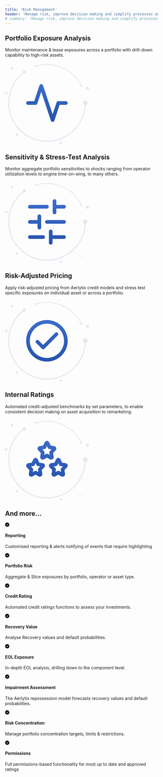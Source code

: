 ```yaml
---
title: 'Risk Management'
header: 'Manage risk, improve decision making and simplify processes and controls'
# summary: 'Manage risk, improve decision making and simplify processes and controls.'
---
```


<!-- Start marketing section -->
<article class="section__product section__spacing-3">
  <div class="container">
  <div class="row gx-lg-5 featurette">
    <div class="col-md-7">
      <h2 class="h1">Portfolio Exposure Analysis</h2>
      <p class="display-7">Monitor maintenance & lease exposures across a portfolio with drill-down capability to high-risk assets.</p>
    </div>
    <div class="card col-md-5">
      <svg width="277" height="272" viewBox="0 0 277 272" fill="none" xmlns="http://www.w3.org/2000/svg">
<g clip-path="url(#clip0_372_2425)">
<path d="M200.5 136H175.5L156.75 192.25L119.25 79.75L100.5 136H75.5" stroke="url(#paint0_linear_372_2425)" stroke-width="12" stroke-linecap="round" stroke-linejoin="round"/>
</g>
<path fill-rule="evenodd" clip-rule="evenodd" d="M26.13 22.071C26.13 19.8221 24.3106 18 22.065 18C19.8211 18 18 19.8221 18 22.071C18 24.32 19.8211 26.142 22.065 26.142C24.3106 26.142 26.13 24.32 26.13 22.071Z" fill="#E5E7F1"/>
<path fill-rule="evenodd" clip-rule="evenodd" d="M7.95607 102.496C7.95607 100.296 6.17423 98.5122 3.97804 98.5122C1.78185 98.5122 0 100.296 0 102.496C0 104.696 1.78185 106.48 3.97804 106.48C6.17423 106.48 7.95607 104.696 7.95607 102.496Z" fill="#E5E7F1"/>
<path fill-rule="evenodd" clip-rule="evenodd" d="M187.394 267.033C187.394 264.832 185.612 263.049 183.416 263.049C181.22 263.049 179.438 264.832 179.438 267.033C179.438 269.232 181.22 271.015 183.416 271.015C185.612 271.015 187.394 269.232 187.394 267.033Z" fill="#E5E7F1"/>
<path fill-rule="evenodd" clip-rule="evenodd" d="M138.225 263.784C104.048 263.784 71.9183 250.456 47.7517 226.253C23.5868 202.051 10.2783 169.874 10.2783 135.648C10.2783 114.981 15.039 95.2519 24.4325 77.0085C33.3912 59.6053 46.4558 44.2367 62.2145 32.5638C62.9715 32.0022 64.0423 32.1625 64.6033 32.9217C65.1626 33.6813 65.004 34.7523 64.2452 35.3141C48.906 46.6768 36.1893 61.6365 27.4676 78.576C18.3282 96.3299 13.6937 115.532 13.6937 135.648C13.6937 168.96 26.6474 200.278 50.1678 223.835C73.6882 247.39 104.962 260.363 138.225 260.363C171.489 260.363 202.76 247.39 226.281 223.835C249.803 200.278 262.755 168.96 262.755 135.648C262.755 134.703 263.52 133.937 264.463 133.937C265.406 133.937 266.172 134.703 266.172 135.648C266.172 169.874 252.862 202.051 228.697 226.253C204.53 250.456 172.401 263.784 138.225 263.784Z" fill="#E5E7F1"/>
<path fill-rule="evenodd" clip-rule="evenodd" d="M271.935 135.648C271.935 131.515 268.59 128.165 264.463 128.165C260.337 128.165 256.992 131.515 256.992 135.648C256.992 139.78 260.337 143.131 264.463 143.131C268.59 143.131 271.935 139.78 271.935 135.648Z" fill="#E5E7F1"/>
<path fill-rule="evenodd" clip-rule="evenodd" d="M68.5131 33.9386C68.5131 31.0165 66.1464 28.6475 63.229 28.6475C60.3115 28.6475 57.9465 31.0165 57.9465 33.9386C57.9465 36.8607 60.3115 39.2297 63.229 39.2297C66.1464 39.2297 68.5131 36.8607 68.5131 33.9386Z" fill="#E5E7F1"/>
<path fill-rule="evenodd" clip-rule="evenodd" d="M42.893 239.952C42.893 237.77 41.1265 236 38.9473 236C36.7665 236 35 237.77 35 239.952C35 242.136 36.7665 243.905 38.9473 243.905C41.1265 243.905 42.893 242.136 42.893 239.952Z" fill="#E5E7F1"/>
<path fill-rule="evenodd" clip-rule="evenodd" d="M251.405 80.8065C250.955 80.8065 250.524 80.5574 250.311 80.1269C240.118 59.5273 224.459 42.1241 205.03 29.7992C185.068 17.1365 161.967 10.4435 138.225 10.4435C125.701 10.4435 113.34 12.292 101.483 15.9373C100.839 16.1337 100.157 15.7728 99.9587 15.128C99.7609 14.4827 100.124 13.7993 100.767 13.6012C112.856 9.88472 125.459 8 138.225 8C162.431 8 185.984 14.8241 206.336 27.7348C226.142 40.2995 242.106 58.0411 252.497 79.042C252.797 79.6465 252.55 80.3796 251.946 80.6793C251.772 80.7657 251.586 80.8065 251.405 80.8065Z" fill="#E5E7F1"/>
<path fill-rule="evenodd" clip-rule="evenodd" d="M104.384 14.7694C104.384 12.9679 102.924 11.5073 101.125 11.5073C99.3263 11.5073 97.8684 12.9679 97.8684 14.7694C97.8684 16.571 99.3263 18.0314 101.125 18.0314C102.924 18.0314 104.384 16.571 104.384 14.7694Z" fill="#E5E7F1"/>
<path fill-rule="evenodd" clip-rule="evenodd" d="M254.661 79.5842C254.661 77.7826 253.203 76.3223 251.404 76.3223C249.605 76.3223 248.147 77.7826 248.147 79.5842C248.147 81.3857 249.605 82.8461 251.404 82.8461C253.203 82.8461 254.661 81.3857 254.661 79.5842Z" fill="#E5E7F1"/>
<path fill-rule="evenodd" clip-rule="evenodd" d="M276.661 87.8386C276.661 85.1661 274.499 83 271.831 83C269.162 83 267 85.1661 267 87.8386C267 90.5111 269.162 92.6763 271.831 92.6763C274.499 92.6763 276.661 90.5111 276.661 87.8386Z" fill="#E5E7F1"/>
<path fill-rule="evenodd" clip-rule="evenodd" d="M255.329 251.167C255.329 249.97 254.361 249 253.164 249C251.969 249 251 249.97 251 251.167C251 252.364 251.969 253.336 253.164 253.336C254.361 253.336 255.329 252.364 255.329 251.167Z" fill="#E5E7F1"/>
<path fill-rule="evenodd" clip-rule="evenodd" d="M179.329 2.16699C179.329 0.969938 178.361 0 177.164 0C175.969 0 175 0.969938 175 2.16699C175 3.36405 175.969 4.33568 177.164 4.33568C178.361 4.33568 179.329 3.36405 179.329 2.16699Z" fill="#E5E7F1"/>
<defs>
<linearGradient id="paint0_linear_372_2425" x1="138" y1="79.75" x2="138" y2="192.25" gradientUnits="userSpaceOnUse">
<stop stop-color="#3B6BCA"/>
<stop offset="1" stop-color="#2654AF"/>
</linearGradient>
<clipPath id="clip0_372_2425">
<rect width="150" height="150" fill="white" transform="translate(63 61)"/>
</clipPath>
</defs>
</svg>
    </div>
  </div>
  </div>
</article>

<article class="section__product section__spacing-3">
  <div class="container">
  <div class="row gx-lg-5 featurette">
    <div class="col-md-7 order-md-2">
      <h2 class="h1">Sensitivity & Stress-Test Analysis</h2>
      <p class="display-7">Monitor aggregate portfolio sensitivities to shocks ranging from operator utilization levels to engine time-on-wing, to many others.</p>
    </div>
    <div class="card col-md-5 order-md-1">
    <svg width="277" height="272" viewBox="0 0 277 272" fill="none" xmlns="http://www.w3.org/2000/svg">
<path fill-rule="evenodd" clip-rule="evenodd" d="M26.13 22.071C26.13 19.8221 24.3106 18 22.065 18C19.8211 18 18 19.8221 18 22.071C18 24.32 19.8211 26.142 22.065 26.142C24.3106 26.142 26.13 24.32 26.13 22.071Z" fill="#E5E7F1"/>
<path fill-rule="evenodd" clip-rule="evenodd" d="M7.95607 102.496C7.95607 100.296 6.17423 98.5122 3.97804 98.5122C1.78185 98.5122 0 100.296 0 102.496C0 104.696 1.78185 106.48 3.97804 106.48C6.17423 106.48 7.95607 104.696 7.95607 102.496Z" fill="#E5E7F1"/>
<path fill-rule="evenodd" clip-rule="evenodd" d="M187.394 267.033C187.394 264.832 185.612 263.049 183.416 263.049C181.22 263.049 179.438 264.832 179.438 267.033C179.438 269.232 181.22 271.015 183.416 271.015C185.612 271.015 187.394 269.232 187.394 267.033Z" fill="#E5E7F1"/>
<path fill-rule="evenodd" clip-rule="evenodd" d="M138.225 263.784C104.048 263.784 71.9183 250.456 47.7517 226.253C23.5868 202.051 10.2783 169.874 10.2783 135.648C10.2783 114.981 15.039 95.2519 24.4325 77.0085C33.3912 59.6053 46.4558 44.2367 62.2145 32.5638C62.9715 32.0022 64.0423 32.1625 64.6033 32.9217C65.1626 33.6813 65.004 34.7523 64.2452 35.3141C48.906 46.6768 36.1893 61.6365 27.4676 78.576C18.3282 96.3299 13.6937 115.532 13.6937 135.648C13.6937 168.96 26.6474 200.278 50.1678 223.835C73.6882 247.39 104.962 260.363 138.225 260.363C171.489 260.363 202.76 247.39 226.281 223.835C249.803 200.278 262.755 168.96 262.755 135.648C262.755 134.703 263.52 133.937 264.463 133.937C265.406 133.937 266.172 134.703 266.172 135.648C266.172 169.874 252.862 202.051 228.697 226.253C204.53 250.456 172.401 263.784 138.225 263.784Z" fill="#E5E7F1"/>
<path fill-rule="evenodd" clip-rule="evenodd" d="M271.935 135.648C271.935 131.515 268.59 128.165 264.463 128.165C260.337 128.165 256.992 131.515 256.992 135.648C256.992 139.78 260.337 143.131 264.463 143.131C268.59 143.131 271.935 139.78 271.935 135.648Z" fill="#E5E7F1"/>
<path fill-rule="evenodd" clip-rule="evenodd" d="M68.5131 33.9386C68.5131 31.0165 66.1464 28.6475 63.229 28.6475C60.3115 28.6475 57.9465 31.0165 57.9465 33.9386C57.9465 36.8607 60.3115 39.2297 63.229 39.2297C66.1464 39.2297 68.5131 36.8607 68.5131 33.9386Z" fill="#E5E7F1"/>
<path fill-rule="evenodd" clip-rule="evenodd" d="M42.893 239.952C42.893 237.77 41.1265 236 38.9473 236C36.7665 236 35 237.77 35 239.952C35 242.136 36.7665 243.905 38.9473 243.905C41.1265 243.905 42.893 242.136 42.893 239.952Z" fill="#E5E7F1"/>
<path fill-rule="evenodd" clip-rule="evenodd" d="M251.405 80.8065C250.955 80.8065 250.524 80.5574 250.311 80.1269C240.118 59.5273 224.459 42.1241 205.03 29.7992C185.068 17.1365 161.967 10.4435 138.225 10.4435C125.701 10.4435 113.34 12.292 101.483 15.9373C100.839 16.1337 100.157 15.7728 99.9587 15.128C99.7609 14.4827 100.124 13.7993 100.767 13.6012C112.856 9.88472 125.459 8 138.225 8C162.431 8 185.984 14.8241 206.336 27.7348C226.142 40.2995 242.106 58.0411 252.497 79.042C252.797 79.6465 252.55 80.3796 251.946 80.6793C251.772 80.7657 251.586 80.8065 251.405 80.8065Z" fill="#E5E7F1"/>
<path fill-rule="evenodd" clip-rule="evenodd" d="M104.384 14.7694C104.384 12.9679 102.924 11.5073 101.125 11.5073C99.3263 11.5073 97.8684 12.9679 97.8684 14.7694C97.8684 16.571 99.3263 18.0314 101.125 18.0314C102.924 18.0314 104.384 16.571 104.384 14.7694Z" fill="#E5E7F1"/>
<path fill-rule="evenodd" clip-rule="evenodd" d="M254.661 79.5842C254.661 77.7826 253.203 76.3223 251.404 76.3223C249.605 76.3223 248.147 77.7826 248.147 79.5842C248.147 81.3857 249.605 82.8461 251.404 82.8461C253.203 82.8461 254.661 81.3857 254.661 79.5842Z" fill="#E5E7F1"/>
<path fill-rule="evenodd" clip-rule="evenodd" d="M276.661 87.8386C276.661 85.1661 274.499 83 271.831 83C269.162 83 267 85.1661 267 87.8386C267 90.5111 269.162 92.6763 271.831 92.6763C274.499 92.6763 276.661 90.5111 276.661 87.8386Z" fill="#E5E7F1"/>
<path fill-rule="evenodd" clip-rule="evenodd" d="M255.329 251.167C255.329 249.97 254.361 249 253.164 249C251.969 249 251 249.97 251 251.167C251 252.364 251.969 253.336 253.164 253.336C254.361 253.336 255.329 252.364 255.329 251.167Z" fill="#E5E7F1"/>
<path fill-rule="evenodd" clip-rule="evenodd" d="M179.329 2.16699C179.329 0.969938 178.361 0 177.164 0C175.969 0 175 0.969938 175 2.16699C175 3.36405 175.969 4.33568 177.164 4.33568C178.361 4.33568 179.329 3.36405 179.329 2.16699Z" fill="#E5E7F1"/>
<g clip-path="url(#clip0_372_2434)">
<path d="M194.25 192C197.564 192 200.25 189.314 200.25 186C200.25 182.686 197.564 180 194.25 180L194.25 192ZM150.5 180C147.186 180 144.5 182.686 144.5 186C144.5 189.314 147.186 192 150.5 192L150.5 180ZM125.5 192C128.814 192 131.5 189.314 131.5 186C131.5 182.686 128.814 180 125.5 180L125.5 192ZM81.75 180C78.4363 180 75.75 182.686 75.75 186C75.75 189.314 78.4363 192 81.75 192L81.75 180ZM194.25 142C197.564 142 200.25 139.314 200.25 136C200.25 132.686 197.564 130 194.25 130L194.25 142ZM138 130C134.686 130 132 132.686 132 136C132 139.314 134.686 142 138 142L138 130ZM113 142C116.314 142 119 139.314 119 136C119 132.686 116.314 130 113 130L113 142ZM81.75 130C78.4363 130 75.75 132.686 75.75 136C75.75 139.314 78.4363 142 81.75 142L81.75 130ZM194.25 92C197.564 92 200.25 89.3137 200.25 86C200.25 82.6863 197.564 80 194.25 80L194.25 92ZM163 80C159.686 80 157 82.6863 157 86C157 89.3137 159.686 92 163 92L163 80ZM138 92C141.314 92 144 89.3137 144 86C144 82.6863 141.314 80 138 80L138 92ZM81.75 80C78.4363 80 75.75 82.6863 75.75 86C75.75 89.3137 78.4363 92 81.75 92L81.75 80ZM144.5 204.75C144.5 208.064 147.186 210.75 150.5 210.75C153.814 210.75 156.5 208.064 156.5 204.75L144.5 204.75ZM156.5 167.25C156.5 163.936 153.814 161.25 150.5 161.25C147.186 161.25 144.5 163.936 144.5 167.25L156.5 167.25ZM107 154.75C107 158.064 109.686 160.75 113 160.75C116.314 160.75 119 158.064 119 154.75L107 154.75ZM119 117.25C119 113.936 116.314 111.25 113 111.25C109.686 111.25 107 113.936 107 117.25L119 117.25ZM157 104.75C157 108.064 159.686 110.75 163 110.75C166.314 110.75 169 108.064 169 104.75L157 104.75ZM169 67.25C169 63.9363 166.314 61.25 163 61.25C159.686 61.25 157 63.9363 157 67.25L169 67.25ZM194.25 180L150.5 180L150.5 192L194.25 192L194.25 180ZM125.5 180L81.75 180L81.75 192L125.5 192L125.5 180ZM194.25 130L138 130L138 142L194.25 142L194.25 130ZM113 130L81.75 130L81.75 142L113 142L113 130ZM194.25 80L163 80L163 92L194.25 92L194.25 80ZM138 80L81.75 80L81.75 92L138 92L138 80ZM156.5 204.75L156.5 167.25L144.5 167.25L144.5 204.75L156.5 204.75ZM119 154.75L119 117.25L107 117.25L107 154.75L119 154.75ZM169 104.75L169 67.25L157 67.25L157 104.75L169 104.75Z" fill="url(#paint0_linear_372_2434)"/>
</g>
<defs>
<linearGradient id="paint0_linear_372_2434" x1="138" y1="67.25" x2="138" y2="204.75" gradientUnits="userSpaceOnUse">
<stop stop-color="#3B6BCA"/>
<stop offset="1" stop-color="#2654AF"/>
</linearGradient>
<clipPath id="clip0_372_2434">
<rect width="150" height="150" fill="white" transform="translate(63 211) rotate(-90)"/>
</clipPath>
</defs>
</svg>
    </div>
  </div>
  </div>
</article>

<article class="section__product section__spacing-3">
<div class="container">
  <div class="row gx-lg-5 featurette">
    <div class="col-md-7">
      <h2 class="h1">Risk-Adjusted Pricing</h2>
      <p class="display-7">Apply risk-adjusted pricing from Aerlytix credit models and stress test specific exposures on individual asset or across a portfolio.</p>
    </div>
    <div class="card col-md-5">
    <svg width="277" height="272" viewBox="0 0 277 272" fill="none" xmlns="http://www.w3.org/2000/svg">
<path d="M110.993 134.882C108.649 132.539 104.851 132.539 102.507 134.882C100.164 137.226 100.164 141.024 102.507 143.368L110.993 134.882ZM125.5 157.875L121.257 162.118C123.601 164.461 127.399 164.461 129.743 162.118L125.5 157.875ZM173.493 118.368C175.836 116.024 175.836 112.226 173.493 109.882C171.149 107.539 167.351 107.539 165.007 109.882L173.493 118.368ZM102.507 143.368L121.257 162.118L129.743 153.632L110.993 134.882L102.507 143.368ZM129.743 162.118L173.493 118.368L165.007 109.882L121.257 153.632L129.743 162.118ZM138 204.5C175.831 204.5 206.5 173.831 206.5 136H194.5C194.5 167.204 169.204 192.5 138 192.5V204.5ZM206.5 136C206.5 98.1685 175.831 67.5 138 67.5V79.5C169.204 79.5 194.5 104.796 194.5 136H206.5ZM138 67.5C100.168 67.5 69.5 98.1685 69.5 136H81.5C81.5 104.796 106.796 79.5 138 79.5V67.5ZM69.5 136C69.5 173.831 100.168 204.5 138 204.5V192.5C106.796 192.5 81.5 167.204 81.5 136H69.5Z" fill="url(#paint0_linear_372_2437)"/>
<path fill-rule="evenodd" clip-rule="evenodd" d="M26.13 22.071C26.13 19.8221 24.3106 18 22.065 18C19.8211 18 18 19.8221 18 22.071C18 24.32 19.8211 26.142 22.065 26.142C24.3106 26.142 26.13 24.32 26.13 22.071Z" fill="#E5E7F1"/>
<path fill-rule="evenodd" clip-rule="evenodd" d="M7.95607 102.496C7.95607 100.296 6.17423 98.5122 3.97804 98.5122C1.78185 98.5122 0 100.296 0 102.496C0 104.696 1.78185 106.48 3.97804 106.48C6.17423 106.48 7.95607 104.696 7.95607 102.496Z" fill="#E5E7F1"/>
<path fill-rule="evenodd" clip-rule="evenodd" d="M187.394 267.033C187.394 264.832 185.612 263.049 183.416 263.049C181.22 263.049 179.438 264.832 179.438 267.033C179.438 269.232 181.22 271.015 183.416 271.015C185.612 271.015 187.394 269.232 187.394 267.033Z" fill="#E5E7F1"/>
<path fill-rule="evenodd" clip-rule="evenodd" d="M138.225 263.784C104.048 263.784 71.9183 250.456 47.7517 226.253C23.5868 202.051 10.2783 169.874 10.2783 135.648C10.2783 114.981 15.039 95.2519 24.4325 77.0085C33.3912 59.6053 46.4558 44.2367 62.2145 32.5638C62.9715 32.0022 64.0423 32.1625 64.6033 32.9217C65.1626 33.6813 65.004 34.7523 64.2452 35.3141C48.906 46.6768 36.1893 61.6365 27.4676 78.576C18.3282 96.3299 13.6937 115.532 13.6937 135.648C13.6937 168.96 26.6474 200.278 50.1678 223.835C73.6882 247.39 104.962 260.363 138.225 260.363C171.489 260.363 202.76 247.39 226.281 223.835C249.803 200.278 262.755 168.96 262.755 135.648C262.755 134.703 263.52 133.937 264.463 133.937C265.406 133.937 266.172 134.703 266.172 135.648C266.172 169.874 252.862 202.051 228.697 226.253C204.53 250.456 172.401 263.784 138.225 263.784Z" fill="#E5E7F1"/>
<path fill-rule="evenodd" clip-rule="evenodd" d="M271.935 135.648C271.935 131.515 268.59 128.165 264.463 128.165C260.337 128.165 256.992 131.515 256.992 135.648C256.992 139.78 260.337 143.131 264.463 143.131C268.59 143.131 271.935 139.78 271.935 135.648Z" fill="#E5E7F1"/>
<path fill-rule="evenodd" clip-rule="evenodd" d="M68.5131 33.9386C68.5131 31.0165 66.1464 28.6475 63.229 28.6475C60.3115 28.6475 57.9465 31.0165 57.9465 33.9386C57.9465 36.8607 60.3115 39.2297 63.229 39.2297C66.1464 39.2297 68.5131 36.8607 68.5131 33.9386Z" fill="#E5E7F1"/>
<path fill-rule="evenodd" clip-rule="evenodd" d="M42.893 239.952C42.893 237.77 41.1265 236 38.9473 236C36.7665 236 35 237.77 35 239.952C35 242.136 36.7665 243.905 38.9473 243.905C41.1265 243.905 42.893 242.136 42.893 239.952Z" fill="#E5E7F1"/>
<path fill-rule="evenodd" clip-rule="evenodd" d="M251.405 80.8065C250.955 80.8065 250.524 80.5574 250.311 80.1269C240.118 59.5273 224.459 42.1241 205.03 29.7992C185.068 17.1365 161.967 10.4435 138.225 10.4435C125.701 10.4435 113.34 12.292 101.483 15.9373C100.839 16.1337 100.157 15.7728 99.9587 15.128C99.7609 14.4827 100.124 13.7993 100.767 13.6012C112.856 9.88472 125.459 8 138.225 8C162.431 8 185.984 14.8241 206.336 27.7348C226.142 40.2995 242.106 58.0411 252.497 79.042C252.797 79.6465 252.55 80.3796 251.946 80.6793C251.772 80.7657 251.586 80.8065 251.405 80.8065Z" fill="#E5E7F1"/>
<path fill-rule="evenodd" clip-rule="evenodd" d="M104.384 14.7694C104.384 12.9679 102.924 11.5073 101.125 11.5073C99.3263 11.5073 97.8684 12.9679 97.8684 14.7694C97.8684 16.571 99.3263 18.0314 101.125 18.0314C102.924 18.0314 104.384 16.571 104.384 14.7694Z" fill="#E5E7F1"/>
<path fill-rule="evenodd" clip-rule="evenodd" d="M254.661 79.5842C254.661 77.7826 253.203 76.3223 251.404 76.3223C249.605 76.3223 248.147 77.7826 248.147 79.5842C248.147 81.3857 249.605 82.8461 251.404 82.8461C253.203 82.8461 254.661 81.3857 254.661 79.5842Z" fill="#E5E7F1"/>
<path fill-rule="evenodd" clip-rule="evenodd" d="M276.661 87.8386C276.661 85.1661 274.499 83 271.831 83C269.162 83 267 85.1661 267 87.8386C267 90.5111 269.162 92.6763 271.831 92.6763C274.499 92.6763 276.661 90.5111 276.661 87.8386Z" fill="#E5E7F1"/>
<path fill-rule="evenodd" clip-rule="evenodd" d="M255.329 251.167C255.329 249.97 254.361 249 253.164 249C251.969 249 251 249.97 251 251.167C251 252.364 251.969 253.336 253.164 253.336C254.361 253.336 255.329 252.364 255.329 251.167Z" fill="#E5E7F1"/>
<path fill-rule="evenodd" clip-rule="evenodd" d="M179.329 2.16699C179.329 0.969938 178.361 0 177.164 0C175.969 0 175 0.969938 175 2.16699C175 3.36405 175.969 4.33568 177.164 4.33568C178.361 4.33568 179.329 3.36405 179.329 2.16699Z" fill="#E5E7F1"/>
<defs>
<linearGradient id="paint0_linear_372_2437" x1="138" y1="73.5" x2="138" y2="198.5" gradientUnits="userSpaceOnUse">
<stop stop-color="#3B6BCA"/>
<stop offset="1" stop-color="#2654AF"/>
</linearGradient>
</defs>
</svg>
    </div>
  </div>
</div>
</article>

<article class="section__product section__spacing-3">
  <div class="container">
  <div class="row gx-lg-5 featurette">
    <div class="col-md-7 order-md-2">
      <h2 class="h1">Internal Ratings</h2>
      <p class="display-7">Automated credit-adjusted benchmarks by set parameters, to enable consistent  decision making on asset acquisition to remarketing.</p>
    </div>
    <div class="card col-md-5 order-md-1">
    <svg width="277" height="272" viewBox="0 0 277 272" fill="none" xmlns="http://www.w3.org/2000/svg">
<path fill-rule="evenodd" clip-rule="evenodd" d="M26.13 22.071C26.13 19.8221 24.3106 18 22.065 18C19.8211 18 18 19.8221 18 22.071C18 24.32 19.8211 26.142 22.065 26.142C24.3106 26.142 26.13 24.32 26.13 22.071Z" fill="#E5E7F1"/>
<path fill-rule="evenodd" clip-rule="evenodd" d="M7.95607 102.496C7.95607 100.296 6.17423 98.5122 3.97804 98.5122C1.78185 98.5122 0 100.296 0 102.496C0 104.696 1.78185 106.48 3.97804 106.48C6.17423 106.48 7.95607 104.696 7.95607 102.496Z" fill="#E5E7F1"/>
<path fill-rule="evenodd" clip-rule="evenodd" d="M187.394 267.033C187.394 264.832 185.612 263.049 183.416 263.049C181.22 263.049 179.438 264.832 179.438 267.033C179.438 269.232 181.22 271.015 183.416 271.015C185.612 271.015 187.394 269.232 187.394 267.033Z" fill="#E5E7F1"/>
<path fill-rule="evenodd" clip-rule="evenodd" d="M138.225 263.784C104.048 263.784 71.9183 250.456 47.7517 226.253C23.5868 202.051 10.2783 169.874 10.2783 135.648C10.2783 114.981 15.039 95.2519 24.4325 77.0085C33.3912 59.6053 46.4558 44.2367 62.2145 32.5638C62.9715 32.0022 64.0423 32.1625 64.6033 32.9217C65.1626 33.6813 65.004 34.7523 64.2452 35.3141C48.906 46.6768 36.1893 61.6365 27.4676 78.576C18.3282 96.3299 13.6937 115.532 13.6937 135.648C13.6937 168.96 26.6474 200.278 50.1678 223.835C73.6882 247.39 104.962 260.363 138.225 260.363C171.489 260.363 202.76 247.39 226.281 223.835C249.803 200.278 262.755 168.96 262.755 135.648C262.755 134.703 263.52 133.937 264.463 133.937C265.406 133.937 266.172 134.703 266.172 135.648C266.172 169.874 252.862 202.051 228.697 226.253C204.53 250.456 172.401 263.784 138.225 263.784Z" fill="#E5E7F1"/>
<path fill-rule="evenodd" clip-rule="evenodd" d="M271.935 135.648C271.935 131.515 268.59 128.165 264.463 128.165C260.337 128.165 256.992 131.515 256.992 135.648C256.992 139.78 260.337 143.131 264.463 143.131C268.59 143.131 271.935 139.78 271.935 135.648Z" fill="#E5E7F1"/>
<path fill-rule="evenodd" clip-rule="evenodd" d="M68.5131 33.9386C68.5131 31.0165 66.1464 28.6475 63.229 28.6475C60.3115 28.6475 57.9465 31.0165 57.9465 33.9386C57.9465 36.8607 60.3115 39.2297 63.229 39.2297C66.1464 39.2297 68.5131 36.8607 68.5131 33.9386Z" fill="#E5E7F1"/>
<path fill-rule="evenodd" clip-rule="evenodd" d="M42.893 239.952C42.893 237.77 41.1265 236 38.9473 236C36.7665 236 35 237.77 35 239.952C35 242.136 36.7665 243.905 38.9473 243.905C41.1265 243.905 42.893 242.136 42.893 239.952Z" fill="#E5E7F1"/>
<path fill-rule="evenodd" clip-rule="evenodd" d="M251.405 80.8065C250.955 80.8065 250.524 80.5574 250.311 80.1269C240.118 59.5273 224.459 42.1241 205.03 29.7992C185.068 17.1365 161.967 10.4435 138.225 10.4435C125.701 10.4435 113.34 12.292 101.483 15.9373C100.839 16.1337 100.157 15.7728 99.9587 15.128C99.7609 14.4827 100.124 13.7993 100.767 13.6012C112.856 9.88472 125.459 8 138.225 8C162.431 8 185.984 14.8241 206.336 27.7348C226.142 40.2995 242.106 58.0411 252.497 79.042C252.797 79.6465 252.55 80.3796 251.946 80.6793C251.772 80.7657 251.586 80.8065 251.405 80.8065Z" fill="#E5E7F1"/>
<path fill-rule="evenodd" clip-rule="evenodd" d="M104.384 14.7694C104.384 12.9679 102.924 11.5073 101.125 11.5073C99.3263 11.5073 97.8684 12.9679 97.8684 14.7694C97.8684 16.571 99.3263 18.0314 101.125 18.0314C102.924 18.0314 104.384 16.571 104.384 14.7694Z" fill="#E5E7F1"/>
<path fill-rule="evenodd" clip-rule="evenodd" d="M254.661 79.5842C254.661 77.7826 253.203 76.3223 251.404 76.3223C249.605 76.3223 248.147 77.7826 248.147 79.5842C248.147 81.3857 249.605 82.8461 251.404 82.8461C253.203 82.8461 254.661 81.3857 254.661 79.5842Z" fill="#E5E7F1"/>
<path fill-rule="evenodd" clip-rule="evenodd" d="M276.661 87.8386C276.661 85.1661 274.499 83 271.831 83C269.162 83 267 85.1661 267 87.8386C267 90.5111 269.162 92.6763 271.831 92.6763C274.499 92.6763 276.661 90.5111 276.661 87.8386Z" fill="#E5E7F1"/>
<path fill-rule="evenodd" clip-rule="evenodd" d="M255.329 251.167C255.329 249.97 254.361 249 253.164 249C251.969 249 251 249.97 251 251.167C251 252.364 251.969 253.336 253.164 253.336C254.361 253.336 255.329 252.364 255.329 251.167Z" fill="#E5E7F1"/>
<path fill-rule="evenodd" clip-rule="evenodd" d="M179.329 2.16699C179.329 0.969938 178.361 0 177.164 0C175.969 0 175 0.969938 175 2.16699C175 3.36405 175.969 4.33568 177.164 4.33568C178.361 4.33568 179.329 3.36405 179.329 2.16699Z" fill="#E5E7F1"/>
<path d="M91.9684 151.094L92.8759 157.025C94.8494 156.723 96.5435 155.46 97.3952 153.654L91.9684 151.094ZM98.4622 137.326L93.0355 134.766L93.0355 134.766L98.4622 137.326ZM102.538 137.326L107.964 134.766L107.964 134.766L102.538 137.326ZM109.032 151.094L103.605 153.654C104.456 155.46 106.151 156.723 108.124 157.025L109.032 151.094ZM123.554 153.316L122.646 159.247L122.646 159.247L123.554 153.316ZM124.811 157.374L129.094 161.575L129.095 161.574L124.811 157.374ZM114.304 168.084L110.021 163.882C108.682 165.247 108.074 167.168 108.383 169.054L114.304 168.084ZM116.784 183.214L110.863 184.185L110.863 184.185L116.784 183.214ZM113.486 185.721L110.593 190.978L110.593 190.978L113.486 185.721ZM100.5 178.574L103.393 173.317C101.592 172.326 99.4082 172.326 97.6069 173.317L100.5 178.574ZM87.5137 185.721L90.4065 190.978L90.4068 190.978L87.5137 185.721ZM84.2161 183.214L90.1371 184.185L90.1371 184.185L84.2161 183.214ZM86.6956 168.084L92.6166 169.054C92.9258 167.168 92.3175 165.247 90.9788 163.882L86.6956 168.084ZM76.1894 157.374L71.9054 161.575L71.9062 161.575L76.1894 157.374ZM77.4463 153.316L78.3535 159.247L78.3537 159.247L77.4463 153.316ZM166.968 151.094L167.876 157.025C169.849 156.723 171.543 155.46 172.395 153.654L166.968 151.094ZM173.463 137.326L178.889 139.885L178.89 139.884L173.463 137.326ZM177.537 137.326L172.11 139.884L172.111 139.885L177.537 137.326ZM184.032 151.094L178.605 153.654C179.457 155.46 181.151 156.723 183.124 157.025L184.032 151.094ZM198.554 153.316L197.646 159.247L197.646 159.247L198.554 153.316ZM199.811 157.374L204.094 161.575L204.095 161.574L199.811 157.374ZM189.304 168.084L185.021 163.882C183.683 165.247 183.074 167.168 183.383 169.054L189.304 168.084ZM191.784 183.214L185.863 184.185L185.863 184.186L191.784 183.214ZM188.486 185.721L185.593 190.978L185.594 190.978L188.486 185.721ZM175.5 178.574L178.393 173.317C176.592 172.326 174.408 172.326 172.607 173.317L175.5 178.574ZM162.514 185.721L165.406 190.978L165.407 190.978L162.514 185.721ZM159.216 183.214L165.137 184.186L165.137 184.185L159.216 183.214ZM161.696 168.084L167.617 169.054C167.926 167.168 167.317 165.247 165.979 163.882L161.696 168.084ZM151.189 157.374L146.905 161.574L146.906 161.575L151.189 157.374ZM152.446 153.316L153.354 159.247L153.354 159.247L152.446 153.316ZM129.468 94.8447L130.375 100.776C132.349 100.474 134.043 99.21 134.895 97.4042L129.468 94.8447ZM135.962 81.0757L141.389 83.6352L141.39 83.6338L135.962 81.0757ZM140.037 81.0757L134.61 83.6338L134.611 83.6352L140.037 81.0757ZM146.532 94.8447L141.105 97.4042C141.957 99.21 143.651 100.474 145.625 100.776L146.532 94.8447ZM161.054 97.0662L160.146 102.997L160.146 102.997L161.054 97.0662ZM162.311 101.123L166.594 105.325L166.594 105.325L162.311 101.123ZM151.804 111.834L147.521 107.632C146.183 108.996 145.574 110.917 145.883 112.804L151.804 111.834ZM154.284 126.964L148.363 127.935L148.363 127.936L154.284 126.964ZM150.986 129.471L148.093 134.728L148.094 134.728L150.986 129.471ZM138 122.324L140.893 117.067C139.092 116.076 136.908 116.076 135.107 117.067L138 122.324ZM125.014 129.471L127.907 134.728L127.907 134.728L125.014 129.471ZM121.716 126.964L127.637 127.935L127.637 127.935L121.716 126.964ZM124.196 111.834L130.117 112.804C130.426 110.917 129.817 108.997 128.479 107.632L124.196 111.834ZM113.689 101.123L109.406 105.325L109.406 105.325L113.689 101.123ZM114.946 97.0662L115.854 102.997L115.854 102.997L114.946 97.0662ZM97.3952 153.654L103.889 139.885L93.0355 134.766L86.5417 148.535L97.3952 153.654ZM103.889 139.885C102.559 142.705 98.441 142.705 97.111 139.885L107.964 134.766C104.967 128.411 96.0328 128.411 93.0355 134.766L103.889 139.885ZM97.111 139.885L103.605 153.654L114.458 148.535L107.964 134.766L97.111 139.885ZM108.124 157.025L122.646 159.247L124.461 147.385L109.939 145.163L108.124 157.025ZM122.646 159.247C121.002 158.996 119.989 157.788 119.655 156.711C119.325 155.644 119.493 154.227 120.526 153.173L129.095 161.574C133.603 156.976 131.526 148.466 124.461 147.385L122.646 159.247ZM120.527 153.172L110.021 163.882L118.588 172.285L129.094 161.575L120.527 153.172ZM108.383 169.054L110.863 184.185L122.705 182.244L120.225 167.113L108.383 169.054ZM110.863 184.185C110.645 182.857 111.225 181.542 112.249 180.764C113.297 179.967 114.939 179.672 116.379 180.465L110.593 190.978C117.2 194.614 123.729 188.491 122.705 182.244L110.863 184.185ZM116.379 180.465L103.393 173.317L97.6069 183.83L110.593 190.978L116.379 180.465ZM97.6069 173.317L84.6206 180.465L90.4068 190.978L103.393 183.83L97.6069 173.317ZM84.6208 180.465C86.0608 179.672 87.7026 179.967 88.7513 180.764C89.7752 181.542 90.3548 182.857 90.1371 184.185L78.2951 182.244C77.2713 188.491 83.7996 194.614 90.4065 190.978L84.6208 180.465ZM90.1371 184.185L92.6166 169.054L80.7746 167.113L78.2951 182.244L90.1371 184.185ZM90.9788 163.882L80.4726 153.172L71.9062 161.575L82.4124 172.285L90.9788 163.882ZM80.4734 153.173C81.5064 154.226 81.6752 155.644 81.3445 156.712C81.0111 157.788 79.9983 158.996 78.3535 159.247L76.5391 147.385C69.475 148.466 67.3955 156.976 71.9054 161.575L80.4734 153.173ZM78.3537 159.247L92.8759 157.025L91.061 145.163L76.5389 147.385L78.3537 159.247ZM172.395 153.654L178.889 139.885L168.036 134.766L161.541 148.535L172.395 153.654ZM178.89 139.884C177.56 142.705 173.44 142.705 172.11 139.884L182.965 134.767C179.969 128.411 171.031 128.411 168.035 134.767L178.89 139.884ZM172.111 139.885L178.605 153.654L189.459 148.535L182.964 134.766L172.111 139.885ZM183.124 157.025L197.646 159.247L199.461 147.385L184.939 145.163L183.124 157.025ZM197.646 159.247C196.001 158.996 194.989 157.787 194.655 156.711C194.325 155.644 194.493 154.227 195.526 153.173L204.095 161.574C208.603 156.976 206.526 148.466 199.461 147.385L197.646 159.247ZM195.527 153.172L185.021 163.882L193.588 172.285L204.094 161.575L195.527 153.172ZM183.383 169.054L185.863 184.185L197.705 182.244L195.225 167.113L183.383 169.054ZM185.863 184.186C185.645 182.858 186.225 181.543 187.249 180.764C188.298 179.967 189.939 179.672 191.379 180.464L185.594 190.978C192.2 194.613 198.73 188.492 197.705 182.243L185.863 184.186ZM191.379 180.465L178.393 173.317L172.607 183.83L185.593 190.978L191.379 180.465ZM172.607 173.317L159.621 180.465L165.407 190.978L178.393 183.83L172.607 173.317ZM159.621 180.464C161.061 179.672 162.702 179.967 163.751 180.764C164.775 181.543 165.355 182.858 165.137 184.186L153.295 182.243C152.27 188.492 158.8 194.613 165.406 190.978L159.621 180.464ZM165.137 184.185L167.617 169.054L155.775 167.113L153.295 182.244L165.137 184.185ZM165.979 163.882L155.473 153.172L146.906 161.575L157.412 172.285L165.979 163.882ZM155.474 153.173C156.507 154.227 156.675 155.644 156.345 156.711C156.011 157.787 154.999 158.996 153.354 159.247L151.539 147.385C144.474 148.466 142.396 156.976 146.905 161.574L155.474 153.173ZM153.354 159.247L167.876 157.025L166.061 145.163L151.539 147.385L153.354 159.247ZM134.895 97.4042L141.389 83.6352L130.536 78.5161L124.041 92.2851L134.895 97.4042ZM141.39 83.6338C140.06 86.4554 135.94 86.4554 134.61 83.6338L145.465 78.5175C142.469 72.1608 133.531 72.1608 130.535 78.5175L141.39 83.6338ZM134.611 83.6352L141.105 97.4042L151.959 92.2851L145.464 78.5161L134.611 83.6352ZM145.625 100.776L160.146 102.997L161.961 91.1352L147.439 88.9137L145.625 100.776ZM160.146 102.997C158.501 102.746 157.489 101.537 157.155 100.461C156.825 99.3946 156.993 97.9763 158.027 96.9221L166.594 105.325C171.105 100.726 169.025 92.2157 161.961 91.1352L160.146 102.997ZM158.027 96.9218L147.521 107.632L156.088 116.035L166.594 105.325L158.027 96.9218ZM145.883 112.804L148.363 127.935L160.205 125.994L157.725 110.863L145.883 112.804ZM148.363 127.936C148.145 126.608 148.725 125.293 149.749 124.514C150.798 123.717 152.439 123.422 153.879 124.214L148.094 134.728C154.7 138.363 161.23 132.242 160.205 125.993L148.363 127.936ZM153.879 124.215L140.893 117.067L135.107 127.58L148.093 134.728L153.879 124.215ZM135.107 117.067L122.121 124.215L127.907 134.728L140.893 127.58L135.107 117.067ZM122.121 124.215C123.561 123.422 125.203 123.717 126.251 124.514C127.275 125.292 127.855 126.607 127.637 127.935L115.795 125.994C114.771 132.241 121.3 138.364 127.907 134.728L122.121 124.215ZM127.637 127.935L130.117 112.804L118.275 110.863L115.795 125.994L127.637 127.935ZM128.479 107.632L117.973 96.9218L109.406 105.325L119.912 116.035L128.479 107.632ZM117.973 96.9218C119.007 97.976 119.175 99.3945 118.845 100.462C118.511 101.538 117.499 102.746 115.854 102.997L114.039 91.1352C106.976 92.2156 104.894 100.726 109.406 105.325L117.973 96.9218ZM115.854 102.997L130.375 100.776L128.561 88.9137L114.039 91.1352L115.854 102.997Z" fill="url(#paint0_linear_372_2437)"/>
<defs>
<linearGradient id="paint0_linear_372_2437" x1="138" y1="79.75" x2="138" y2="186" gradientUnits="userSpaceOnUse">
<stop stop-color="#3B6BCA"/>
<stop offset="1" stop-color="#2654AF"/>
</linearGradient>
</defs>
</svg>
    </div>
  </div>
  </div>
</article>
<!-- End marketing section -->

<article class="section__product section__spacing-03 mt-5 mb-5 pt-5">
<div class="container">
<h2>And more...</h2>
<div class="row g-4 py-5 row-cols-1 row-cols-lg-4">
      <div class="feature col">
        <div class="feature-icon feature-icon--success">
          <svg class="icon__check--success" xmlns="http://www.w3.org/2000/svg" width="1em" height="1em" fill="inherit" class="bi bi-check-circle-fill" viewBox="0 0 16 16">
  <path d="M16 8A8 8 0 1 1 0 8a8 8 0 0 1 16 0zm-3.97-3.03a.75.75 0 0 0-1.08.022L7.477 9.417 5.384 7.323a.75.75 0 0 0-1.06 1.06L6.97 11.03a.75.75 0 0 0 1.079-.02l3.992-4.99a.75.75 0 0 0-.01-1.05z"/>
</svg>
        </div>
        <h4>Reporting</h4>
        <p>Customised reporting & alerts notifying of events that require highlighting</p>
      </div>
      <div class="feature col">
        <div class="feature-icon feature-icon--success">
          <svg class="icon__check--success" xmlns="http://www.w3.org/2000/svg" width="1em" height="1em" fill="inherit" class="bi bi-check-circle-fill" viewBox="0 0 16 16">
  <path d="M16 8A8 8 0 1 1 0 8a8 8 0 0 1 16 0zm-3.97-3.03a.75.75 0 0 0-1.08.022L7.477 9.417 5.384 7.323a.75.75 0 0 0-1.06 1.06L6.97 11.03a.75.75 0 0 0 1.079-.02l3.992-4.99a.75.75 0 0 0-.01-1.05z"/>
</svg>
        </div>
        <h4>Portfolio Risk</h4>
        <p>Aggregate & Slice exposures by portfolio, operator or asset type.</p>
      </div>
      <div class="feature col">
        <div class="feature-icon feature-icon--success">
          <svg class="icon__check--success" xmlns="http://www.w3.org/2000/svg" width="1em" height="1em" fill="inherit" class="bi bi-check-circle-fill" viewBox="0 0 16 16">
  <path d="M16 8A8 8 0 1 1 0 8a8 8 0 0 1 16 0zm-3.97-3.03a.75.75 0 0 0-1.08.022L7.477 9.417 5.384 7.323a.75.75 0 0 0-1.06 1.06L6.97 11.03a.75.75 0 0 0 1.079-.02l3.992-4.99a.75.75 0 0 0-.01-1.05z"/>
</svg>
        </div>
        <h4>Credit Rating</h4>
        <p>Automated credit ratings functions to assess your investments.</p>
      </div>
      <div class="feature col">
        <div class="feature-icon feature-icon--success">
          <svg class="icon__check--success" xmlns="http://www.w3.org/2000/svg" width="1em" height="1em" fill="inherit" class="bi bi-check-circle-fill" viewBox="0 0 16 16">
  <path d="M16 8A8 8 0 1 1 0 8a8 8 0 0 1 16 0zm-3.97-3.03a.75.75 0 0 0-1.08.022L7.477 9.417 5.384 7.323a.75.75 0 0 0-1.06 1.06L6.97 11.03a.75.75 0 0 0 1.079-.02l3.992-4.99a.75.75 0 0 0-.01-1.05z"/>
</svg>
        </div>
        <h4>Recovery Value</h4>
        <p>Analyse Recovery values and default probabilities.</p>
      </div>
    <div class="feature col">
        <div class="feature-icon feature-icon--success">
          <svg class="icon__check--success" xmlns="http://www.w3.org/2000/svg" width="1em" height="1em" fill="inherit" class="bi bi-check-circle-fill" viewBox="0 0 16 16">
  <path d="M16 8A8 8 0 1 1 0 8a8 8 0 0 1 16 0zm-3.97-3.03a.75.75 0 0 0-1.08.022L7.477 9.417 5.384 7.323a.75.75 0 0 0-1.06 1.06L6.97 11.03a.75.75 0 0 0 1.079-.02l3.992-4.99a.75.75 0 0 0-.01-1.05z"/>
</svg>
        </div>
        <h4>EOL Exposure</h4>
        <p>In-depth EOL analysis, drilling down to the component level.</p>
      </div>
      <div class="feature col">
        <div class="feature-icon feature-icon--success">
          <svg class="icon__check--success" xmlns="http://www.w3.org/2000/svg" width="1em" height="1em" fill="inherit" class="bi bi-check-circle-fill" viewBox="0 0 16 16">
  <path d="M16 8A8 8 0 1 1 0 8a8 8 0 0 1 16 0zm-3.97-3.03a.75.75 0 0 0-1.08.022L7.477 9.417 5.384 7.323a.75.75 0 0 0-1.06 1.06L6.97 11.03a.75.75 0 0 0 1.079-.02l3.992-4.99a.75.75 0 0 0-.01-1.05z"/>
</svg>
        </div>
        <h4>Impairment Assessment</h4>
        <p>The Aerlytix repossession model forecasts recovery values and default probabilities.</p>
      </div>
      <div class="feature col">
        <div class="feature-icon feature-icon--success">
          <svg class="icon__check--success" xmlns="http://www.w3.org/2000/svg" width="1em" height="1em" fill="inherit" class="bi bi-check-circle-fill" viewBox="0 0 16 16">
  <path d="M16 8A8 8 0 1 1 0 8a8 8 0 0 1 16 0zm-3.97-3.03a.75.75 0 0 0-1.08.022L7.477 9.417 5.384 7.323a.75.75 0 0 0-1.06 1.06L6.97 11.03a.75.75 0 0 0 1.079-.02l3.992-4.99a.75.75 0 0 0-.01-1.05z"/>
</svg>
        </div>
        <h4>Risk Concentration</h4>
        <p>Manage portfolio concentration targets, limits & restrictions.</p>
      </div>
      <div class="feature col">
        <div class="feature-icon feature-icon--success">
          <svg class="icon__check--success" xmlns="http://www.w3.org/2000/svg" width="1em" height="1em" fill="inherit" class="bi bi-check-circle-fill" viewBox="0 0 16 16">
  <path d="M16 8A8 8 0 1 1 0 8a8 8 0 0 1 16 0zm-3.97-3.03a.75.75 0 0 0-1.08.022L7.477 9.417 5.384 7.323a.75.75 0 0 0-1.06 1.06L6.97 11.03a.75.75 0 0 0 1.079-.02l3.992-4.99a.75.75 0 0 0-.01-1.05z"/>
</svg>
        </div>
        <h4>Permissions</h4>
        <p>Full permissions-based functionality for most up to date and approved ratings</p>
      </div>
    </div>
</div>
</article>
